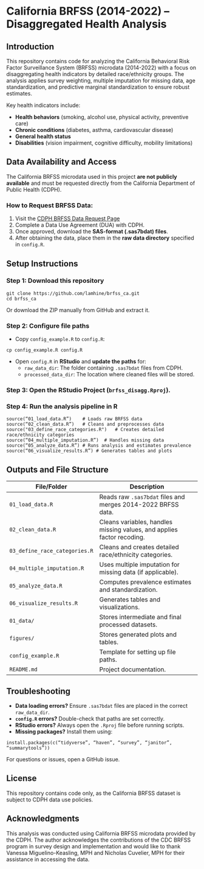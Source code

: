 # California BRFSS (2014-2022) – Disaggregated Health Analysis

## Introduction
This repository contains code for analyzing the California Behavioral Risk Factor Surveillance System (BRFSS) microdata (2014-2022) with a focus on disaggregating health indicators by detailed race/ethnicity groups. The analysis applies survey weighting, multiple imputation for missing data, age standardization, and predictive marginal standardization to ensure robust estimates.

Key health indicators include:
- **Health behaviors** (smoking, alcohol use, physical activity, preventive care)
- **Chronic conditions** (diabetes, asthma, cardiovascular disease)
- **General health status**
- **Disabilities** (vision impairment, cognitive difficulty, mobility limitations)

## Data Availability and Access
The California BRFSS microdata used in this project **are not publicly available** and must be requested directly from the California Department of Public Health (CDPH).

### How to Request BRFSS Data:
1. Visit the [CDPH BRFSS Data Request Page](https://www.cdph.ca.gov/Programs/CCDPHP/DCDIC/CDSRB/Pages/BRFSS.aspx)
2. Complete a Data Use Agreement (DUA) with CDPH.
3. Once approved, download the **SAS-format (.sas7bdat) files**.
4. After obtaining the data, place them in the **raw data directory** specified in `config.R`.

## Setup Instructions
### Step 1: Download this repository
```
git clone https://github.com/lamhine/brfss_ca.git
cd brfss_ca
```

Or download the ZIP manually from GitHub and extract it.

### Step 2: Configure file paths
- Copy `config_example.R` to `config.R`:
```
cp config_example.R config.R
```
- Open `config.R` in **RStudio** and **update the paths** for:
  - `raw_data_dir`: The folder containing `.sas7bdat` files from CDPH.
  - `processed_data_dir`: The location where cleaned files will be stored.

### Step 3: Open the RStudio Project (`brfss_disagg.Rproj`).

### Step 4: Run the analysis pipeline in R
```
source(“01_load_data.R”)    # Loads raw BRFSS data
source(“02_clean_data.R”)   # Cleans and preprocesses data
source("03_define_race_categories.R")   # Creates detailed race/ethnicity categories
source(“04_multiple_imputation.R”)  # Handles missing data
source(“05_analyze_data.R”) # Runs analysis and estimates prevalence
source(“06_visualize_results.R”) # Generates tables and plots
```

## Outputs and File Structure
| File/Folder | Description |
|-------------|------------|
| `01_load_data.R` | Reads raw `.sas7bdat` files and merges 2014-2022 BRFSS data. |
| `02_clean_data.R` | Cleans variables, handles missing values, and applies factor recoding. |
| `03_define_race_categories.R` | Cleans and creates detailed race/ethnicity categories. |
| `04_multiple_imputation.R` | Uses multiple imputation for missing data (if applicable). |
| `05_analyze_data.R` | Computes prevalence estimates and standardization. |
| `06_visualize_results.R` | Generates tables and visualizations. |
| `01_data/` | Stores intermediate and final processed datasets. |
| `figures/` | Stores generated plots and tables. |
| `config_example.R` | Template for setting up file paths. |
| `README.md` | Project documentation. |

## Troubleshooting
- **Data loading errors?** Ensure `.sas7bdat` files are placed in the correct `raw_data_dir`.
- **`config.R` errors?** Double-check that paths are set correctly.
- **RStudio errors?** Always open the `.Rproj` file before running scripts.
- **Missing packages?** Install them using:
```
install.packages(c(“tidyverse”, “haven”, “survey”, “janitor”, “summarytools”))
```

For questions or issues, open a GitHub issue.

## License
This repository contains code only, as the California BRFSS dataset is subject to CDPH data use policies.

## Acknowledgments
This analysis was conducted using California BRFSS microdata provided by the CDPH. The author acknowledges the contributions of the CDC BRFSS program in survey design and implementation and would like to thank Vanessa Miguelino-Keasling, MPH and Nicholas Cuvelier, MPH for their assistance in accessing the data. 

